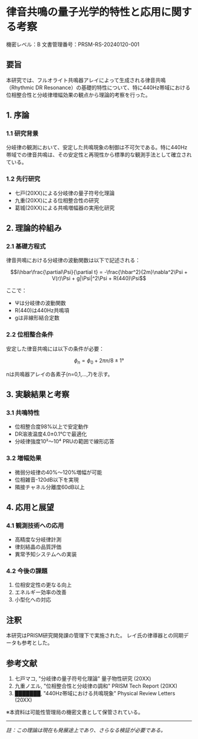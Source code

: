 # 律音共鳴の量子光学的特性と応用に関する考察
機密レベル：B
文書管理番号：PRSM-RS-20240120-001

## 要旨
本研究では、フルオライト共鳴器アレイによって生成される律音共鳴（Rhythmic DR Resonance）の基礎的特性について、特に440Hz帯域における位相整合性と分岐律増幅効果の観点から理論的考察を行った。

## 1. 序論

### 1.1 研究背景
分岐律の観測において、安定した共鳴現象の制御は不可欠である。特に440Hz帯域での律音共鳴は、その安定性と再現性から標準的な観測手法として確立されている。

### 1.2 先行研究
- 七戸(20XX)による分岐律の量子符号化理論
- 九重(20XX)による位相整合性の研究
- 葛城(20XX)による共鳴増幅器の実用化研究

## 2. 理論的枠組み

### 2.1 基礎方程式
律音共鳴における分岐律の波動関数は以下で記述される：

```math
i\hbar\frac{\partial\Psi}{\partial t} = -\frac{\hbar^2}{2m}\nabla^2\Psi + V(r)\Psi + g|\Psi|^2\Psi + R(440)\Psi
```

ここで：
- Ψは分岐律の波動関数
- R(440)は440Hz共鳴項
- gは非線形結合定数

### 2.2 位相整合条件
安定した律音共鳴には以下の条件が必要：

```math
\phi_n = \phi_0 + 2\pi n/8 \pm 1°
```

nは共鳴器アレイの各素子(n=0,1,...,7)を示す。

## 3. 実験結果と考察

### 3.1 共鳴特性
- 位相整合度98%以上で安定動作
- DR溶液温度4.0±0.1℃で最適化
- 分岐律強度10²～10⁴ PRUの範囲で線形応答

### 3.2 増幅効果
- 微弱分岐律の40%～120%増幅が可能
- 位相雑音-120dB以下を実現
- 隣接チャネル分離度60dB以上

## 4. 応用と展望

### 4.1 観測技術への応用
- 高精度な分岐律計測
- 律刻結晶の品質評価
- 異常予知システムへの実装

### 4.2 今後の課題
1. 位相安定性の更なる向上
2. エネルギー効率の改善
3. 小型化への対応

## 注釈
本研究はPRISM研究開発課の管理下で実施された。
レイ氏の律導器との同期データも参考とした。

## 参考文献
1. 七戸マコ, "分岐律の量子符号化理論" 量子物性研究 (20XX)
2. 九重ノエル, "位相整合性と分岐律の調和" PRISM Tech Report (20XX)
3. ███████, "440Hz帯域における共鳴現象" Physical Review Letters (20XX)

※本資料は可能性管理局の機密文書として保管されている。

---
_註：この理論は現在も発展途上であり、さらなる検証が必要である。_